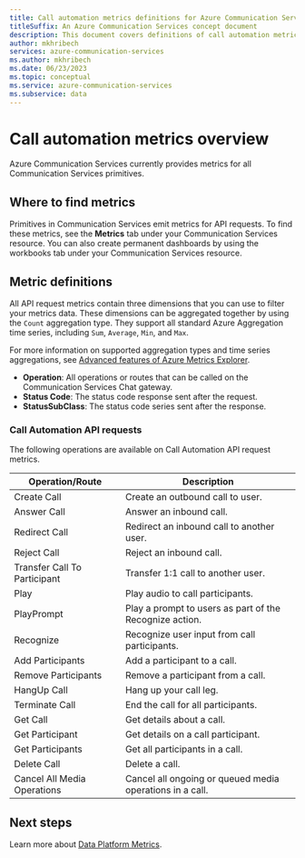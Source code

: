 ```yaml
---
title: Call automation metrics definitions for Azure Communication Service
titleSuffix: An Azure Communication Services concept document
description: This document covers definitions of call automation metrics available in the Azure portal.
author: mkhribech
services: azure-communication-services
ms.author: mkhribech
ms.date: 06/23/2023
ms.topic: conceptual
ms.service: azure-communication-services
ms.subservice: data
---
```

# Call automation metrics overview

Azure Communication Services currently provides metrics for all Communication Services primitives.

## Where to find metrics

Primitives in Communication Services emit metrics for API requests. To find these metrics, see the **Metrics** tab under your Communication Services resource. You can also create permanent dashboards by using the workbooks tab under your Communication Services resource.

## Metric definitions

All API request metrics contain three dimensions that you can use to filter your metrics data. These dimensions can be aggregated together by using the `Count` aggregation type. They support all standard Azure Aggregation time series, including `Sum`, `Average`, `Min`, and `Max`.

For more information on supported aggregation types and time series aggregations, see [Advanced features of Azure Metrics Explorer](../../../../azure-monitor/essentials/metrics-charts.md#aggregation).

- **Operation**: All operations or routes that can be called on the Communication Services Chat gateway.
- **Status Code**: The status code response sent after the request.
- **StatusSubClass**: The status code series sent after the response.

### Call Automation API requests

The following operations are available on Call Automation API request metrics.

| Operation/Route  | Description                                                                                    |
| -------------------- | ---------------------------------------------------------------------------------------------- |
| Create Call           | Create an outbound call to user.
| Answer Call           | Answer an inbound call. |
| Redirect Call         | Redirect an inbound call to another user. |
| Reject Call           | Reject an inbound call. |
| Transfer Call To Participant   |  Transfer 1:1 call to another user.   |
| Play                  | Play audio to call participants.  |
| PlayPrompt            | Play a prompt to users as part of the Recognize action. |
| Recognize             | Recognize user input from call participants. |
| Add Participants      | Add a participant to a call.    |
| Remove Participants   | Remove a participant from a call.   |
| HangUp Call           | Hang up your call leg. |
| Terminate Call        | End the call for all participants.  |
| Get Call              | Get details about a call.     |
| Get Participant       | Get details on a call participant.   |
| Get Participants      | Get all participants in a call.   |
| Delete Call           | Delete a call.    |
| Cancel All Media Operations | Cancel all ongoing or queued media operations in a call. |

## Next steps

Learn more about [Data Platform Metrics](../../../../azure-monitor/essentials/data-platform-metrics.md).
